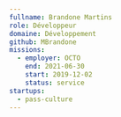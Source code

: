 ```yaml
---
fullname: Brandone Martins
role: Développeur
domaine: Développement
github: MBrandone
missions:
  - employer: OCTO
    end: 2021-06-30
    start: 2019-12-02
    status: service
startups:
  - pass-culture
---
```

